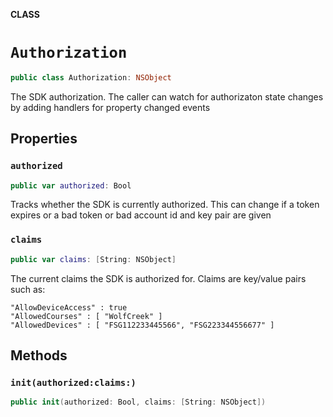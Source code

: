 **CLASS**

# `Authorization`

```swift
public class Authorization: NSObject
```

The SDK authorization. The caller can watch for authorizaton state changes by adding handlers
for property changed events

## Properties
### `authorized`

```swift
public var authorized: Bool
```

Tracks whether the SDK is currently authorized. This can change if a token expires or a bad
token or bad account id and key pair are given

### `claims`

```swift
public var claims: [String: NSObject]
```

The current claims the SDK is authorized for. Claims are key/value pairs such as:
```
"AllowDeviceAccess" : true
"AllowedCourses" : [ "WolfCreek" ]
"AllowedDevices" : [ "FSG112233445566", "FSG223344556677" ]
```

## Methods
### `init(authorized:claims:)`

```swift
public init(authorized: Bool, claims: [String: NSObject])
```
